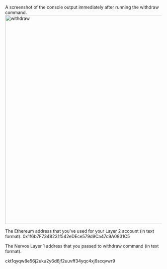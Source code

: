 
A screenshot of the console output immediately after running the withdraw command.
<img width="671" alt="withdraw" src="https://user-images.githubusercontent.com/29853600/128966337-be4b680f-3638-4f94-8195-b4eb5c01f37c.png">



The Ethereum address that you've used for your Layer 2 account (in text format).
0x1f6b7F7348231f542eDEce579d9Ca47c9A0831C5


The Nervos Layer 1 address that you passed to withdraw command (in text format).

ckt1qyqw8e56j2uku2y6d6jf2uuvff34yqc4xj6scqvwr9

